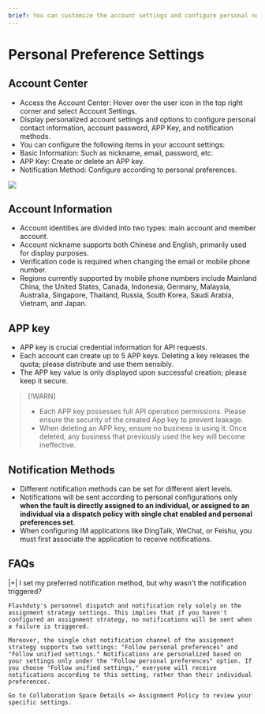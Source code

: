 ```yaml
---
brief: You can customize the account settings and configure personal notification methods
---
```


# Personal Preference Settings

## Account Center
- Access the Account Center: Hover over the user icon in the top right corner and select Account Settings.
- Display personalized account settings and options to configure personal contact information, account password, APP Key, and notification methods.
- You can configure the following items in your account settings:
- Basic Information: Such as nickname, email, password, etc.
- APP Key: Create or delete an APP key.
- Notification Method: Configure according to personal preferences.

![](https://fcdoc.github.io/img/CqPJGldQsfI5kyyYGAFno50wbTJB4VV0Wz4Hb8IqXpc.avif)

## Account Information
- Account identities are divided into two types: main account and member account.
- Account nickname supports both Chinese and English, primarily used for display purposes.
- Verification code is required when changing the email or mobile phone number.
- Regions currently supported by mobile phone numbers include Mainland China, the United States, Canada, Indonesia, Germany, Malaysia, Australia, Singapore, Thailand, Russia, South Korea, Saudi Arabia, Vietnam, and Japan.

## APP key
- APP key is crucial credential information for API requests.
- Each account can create up to 5 APP keys. Deleting a key releases the quota; please distribute and use them sensibly.
- The APP key value is only displayed upon successful creation; please keep it secure.

> [!WARN]
> - Each APP key possesses full API operation permissions. Please ensure the security of the created App key to prevent leakage.
> - When deleting an APP key, ensure no business is using it. Once deleted, any business that previously used the key will become ineffective.

## Notification Methods
- Different notification methods can be set for different alert levels.
- Notifications will be sent according to personal configurations only **when the fault is directly assigned to an individual, or assigned to an individual via a dispatch policy with single chat enabled and personal preferences set**.
- When configuring IM applications like DingTalk, WeChat, or Feishu, you must first associate the application to receive notifications.

## FAQs

|+| I set my preferred notification method, but why wasn't the notification triggered?

    Flashduty's personnel dispatch and notification rely solely on the assignment strategy settings. This implies that if you haven't configured an assignment strategy, no notifications will be sent when a failure is triggered.

    Moreover, the single chat notification channel of the assignment strategy supports two settings: "Follow personal preferences" and "Follow unified settings." Notifications are personalized based on your settings only under the "Follow personal preferences" option. If you choose "Follow unified settings," everyone will receive notifications according to this setting, rather than their individual preferences.

    Go to Collaboration Space Details => Assignment Policy to review your specific settings.